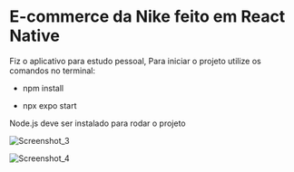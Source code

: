 # E-commerce da Nike feito em React Native

Fiz o aplicativo para estudo pessoal,
Para iniciar o projeto utilize os comandos no terminal:

- npm install

- npx expo start

Node.js deve ser instalado para rodar o projeto



![Screenshot_3](https://github.com/ggiordani95/nike-app/assets/94162641/56a5abe5-e99a-4c00-bbc7-22b1daae216a)

![Screenshot_4](https://github.com/ggiordani95/nike-app/assets/94162641/5cc28bca-0b5c-47f5-b296-8aedb9b6aade)
